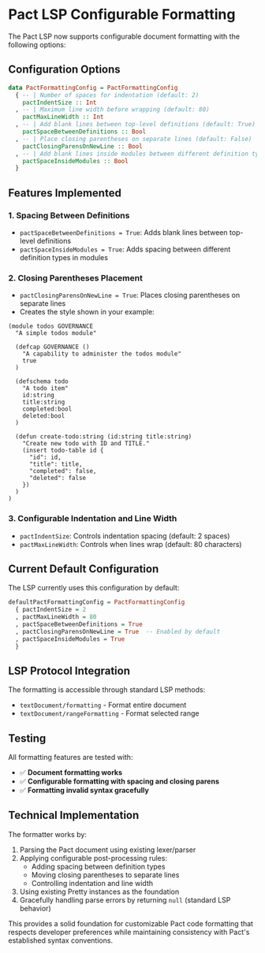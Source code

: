 # Pact LSP Configurable Formatting

The Pact LSP now supports configurable document formatting with the following options:

## Configuration Options

```haskell
data PactFormattingConfig = PactFormattingConfig
  { -- | Number of spaces for indentation (default: 2)
    pactIndentSize :: Int
  , -- | Maximum line width before wrapping (default: 80)
    pactMaxLineWidth :: Int
  , -- | Add blank lines between top-level definitions (default: True)
    pactSpaceBetweenDefinitions :: Bool
  , -- | Place closing parentheses on separate lines (default: False)
    pactClosingParensOnNewLine :: Bool
  , -- | Add blank lines inside modules between different definition types (default: True)
    pactSpaceInsideModules :: Bool
  }
```

## Features Implemented

### 1. **Spacing Between Definitions**
- `pactSpaceBetweenDefinitions = True`: Adds blank lines between top-level definitions
- `pactSpaceInsideModules = True`: Adds spacing between different definition types in modules

### 2. **Closing Parentheses Placement**
- `pactClosingParensOnNewLine = True`: Places closing parentheses on separate lines
- Creates the style shown in your example:

```pact
(module todos GOVERNANCE
  "A simple todos module"

  (defcap GOVERNANCE ()
    "A capability to administer the todos module"
    true
  )

  (defschema todo
    "A todo item"
    id:string
    title:string
    completed:bool
    deleted:bool
  )

  (defun create-todo:string (id:string title:string)
    "Create new todo with ID and TITLE."
    (insert todo-table id {
      "id": id,
      "title": title,
      "completed": false,
      "deleted": false
    })
  )
)
```

### 3. **Configurable Indentation and Line Width**
- `pactIndentSize`: Controls indentation spacing (default: 2 spaces)
- `pactMaxLineWidth`: Controls when lines wrap (default: 80 characters)

## Current Default Configuration

The LSP currently uses this configuration by default:

```haskell
defaultPactFormattingConfig = PactFormattingConfig
  { pactIndentSize = 2
  , pactMaxLineWidth = 80
  , pactSpaceBetweenDefinitions = True
  , pactClosingParensOnNewLine = True  -- Enabled by default
  , pactSpaceInsideModules = True
  }
```

## LSP Protocol Integration

The formatting is accessible through standard LSP methods:
- `textDocument/formatting` - Format entire document
- `textDocument/rangeFormatting` - Format selected range

## Testing

All formatting features are tested with:
- ✅ **Document formatting works**
- ✅ **Configurable formatting with spacing and closing parens**
- ✅ **Formatting invalid syntax gracefully**

## Technical Implementation

The formatter works by:
1. Parsing the Pact document using existing lexer/parser
2. Applying configurable post-processing rules:
   - Adding spacing between definition types
   - Moving closing parentheses to separate lines
   - Controlling indentation and line width
3. Using existing Pretty instances as the foundation
4. Gracefully handling parse errors by returning `null` (standard LSP behavior)

This provides a solid foundation for customizable Pact code formatting that respects developer preferences while maintaining consistency with Pact's established syntax conventions.